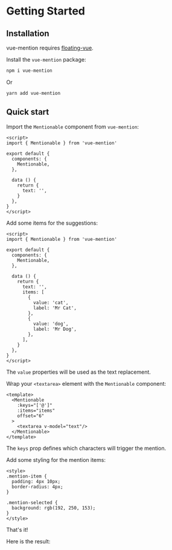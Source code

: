 # Getting Started

## Installation

vue-mention requires [floating-vue](https://floating-vue.starpad.dev).

Install the `vue-mention` package:

```sh
npm i vue-mention
```

Or

```sh
yarn add vue-mention
```

## Quick start

Import the `Mentionable` component from `vue-mention`:

```vue{2,6}
<script>
import { Mentionable } from 'vue-mention'

export default {
  components: {
    Mentionable,
  },

  data () {
    return {
      text: '',
    }
  },
}
</script>
```

Add some items for the suggestions:

```vue{12-21}
<script>
import { Mentionable } from 'vue-mention'

export default {
  components: {
    Mentionable,
  },

  data () {
    return {
      text: '',
      items: [
        {
          value: 'cat',
          label: 'Mr Cat',
        },
        {
          value: 'dog',
          label: 'Mr Dog',
        },
      ],
    }
  },
}
</script>
```

The `value` properties will be used as the text replacement.

Wrap your `<textarea>` element with the `Mentionable` component:

```vue
<template>
  <Mentionable
    :keys="['@']"
    :items="items"
    offset="6"
  >
    <textarea v-model="text"/>
  </Mentionable>
</template>
```

The `keys` prop defines which characters will trigger the mention.

Add some styling for the mention items:

```vue
<style>
.mention-item {
  padding: 4px 10px;
  border-radius: 4px;
}

.mention-selected {
  background: rgb(192, 250, 153);
}
</style>
```

That's it!

Here is the result:

<GettingStartedDemo />
